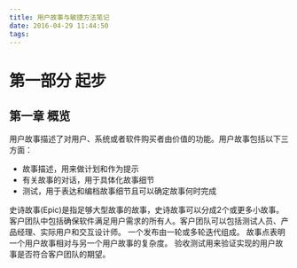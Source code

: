 ```yaml
---
title: 用户故事与敏捷方法笔记
date: 2016-04-29 11:44:50
tags:
---
```

# 第一部分 起步
## 第一章 概览
用户故事描述了对用户、系统或者软件购买者由价值的功能。用户故事包括以下三方面：
* 故事描述，用来做计划和作为提示
* 有关故事的对话，用于具体化故事细节
* 测试，用于表达和编档故事细节且可以确定故事何时完成

史诗故事(Epic)是指足够大型故事的故事，史诗故事可以分成2个或更多小故事。
客户团队中包括确保软件满足用户需求的所有人。客户团队可以包括测试人员、产品经理、实际用户和交互设计师。
一个发布由一轮或多轮迭代组成。
故事点表明一个用户故事相对与另一个用户故事的复杂度。
验收测试用来验证实现的用户故事是否符合客户团队的期望。